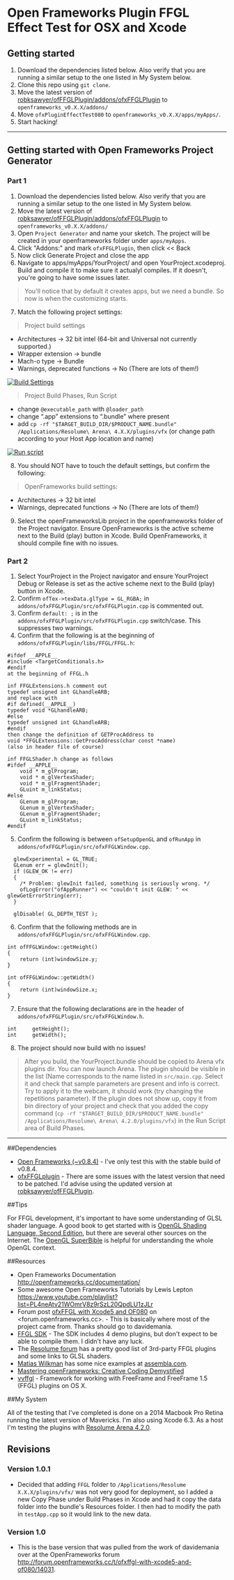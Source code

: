 # Open Frameworks Plugin FFGL Effect Test for OSX and Xcode

## Getting started

1. Download the dependencies listed below. Also verify that you are running a similar setup to the one listed in My System below.
2. Clone this repo using `git clone`.
3. Move the latest version of [robksawyer/ofFFGLPlugin/addons/ofxFFGLPlugin](https://github.com/robksawyer/ofFFGLPlugin) to `openframeworks_v0.X.X/addons/`
4. Move `ofxPluginEffectTest080` to `openframeworks_v0.X.X/apps/myApps/`.
5. Start hacking!

----------------------------------------------------------------------------------


## Getting started with Open Frameworks Project Generator

### Part 1
1. Download the dependencies listed below. Also verify that you are running a similar setup to the one listed in My System below.
2. Move the latest version of [robksawyer/ofFFGLPlugin/addons/ofxFFGLPlugin](https://github.com/robksawyer/ofFFGLPlugin) to `openframeworks_v0.X.X/addons/`
3. Open `Project Generator` and name your sketch. The project will be created in your openframeworks folder under `apps/myApps`.
4. Click "Addons:" and mark `ofxFFGLPlugin`, then click << Back
5. Now click Generate Project and close the app
6. Navigate to apps/myApps/YourProject/ and open YourProject.xcodeproj. Build and compile it to make sure it actualyl compiles. If it doesn't, you're going to have some issues later. 
> You'll notice that by default it creates apps, but we need a bundle. So now is when the customizing starts. 

7. Match the following project settings:
  > Project build settings
  - Architectures -> 32 bit intel (64-bit and Universal not currently supported.)
  - Wrapper extension -> bundle
  - Mach-o type -> Bundle
  - Warnings, deprecated functions -> No (There are lots of them!)

  [![Build Settings](http://s22.postimg.org/wm4f4vbd9/Screen_Shot_2015_04_11_at_6_39_54_PM.jpg)](http://s22.postimg.org/motebt3rl/Screen_Shot_2015_04_11_at_6_39_54_PM.png)

  > Project Build Phases, Run Script
  - change `@executable_path` with `@loader_path`
  - change “.app” extensions to “.bundle” where present
  - add `cp -rf "$TARGET_BUILD_DIR/$PRODUCT_NAME.bundle" /Applications/Resolume\ Arena\ 4.X.X/plugins/vfx` (or change path according to your Host App location and name)

  [![Run script](http://s13.postimg.org/cy04avio3/Screen_Shot_2015_04_11_at_6_22_21_PM.jpg)](http://s13.postimg.org/3q7vu6blz/Screen_Shot_2015_04_11_at_6_22_21_PM.png)

8. You should NOT have to touch the default settings, but confirm the following:
  > OpenFrameworks build settings:
  - Architectures -> 32 bit intel
  - Warnings, deprecated functions -> No (There are lots of them!)

9. Select the openFrameworksLib project in the openframeworks folder of the Project navigator. Ensure OpenFrameworks is the active scheme next to the Build (play) button in Xcode. Build OpenFrameworks, it should compile fine with no issues.

### Part 2

1. Select YourProject in the Project navigator and ensure YourProject Debug or Release is set as the active scheme next to the Build (play) button in Xcode.
2. Confirm `ofTex->texData.glType = GL_RGBA;` in `addons/ofxFFGLPlugin/src/ofxFFGLPlugin.cpp` is commented out.
3. Confirm `default: ;` is in the `addons/ofxFFGLPlugin/src/ofxFFGLPlugin.cpp` switch/case. This suppresses two warnings.
4. Confirm that the following is at the beginning of `addons/ofxFFGLPlugin/libs/FFGL/FFGL.h`:
  ``` 
  #ifdef __APPLE__
  #include <TargetConditionals.h>
  #endif
  at the beginning of FFGL.h

  inf FFGLExtensions.h comment out
  typedef unsigned int GLhandleARB;
  and replace with
  #if defined(__APPLE__)
  typedef void *GLhandleARB;
  #else
  typedef unsigned int GLhandleARB;
  #endif
  then change the definition of GETProcAddress to
  void *FFGLExtensions::GetProcAddress(char const *name)
  (also in header file of course)

  inf FFGLShader.h change as follows
  #ifdef __APPLE__
      void * m_glProgram;
      void * m_glVertexShader;
      void * m_glFragmentShader;
      GLuint m_linkStatus;
  #else
      GLenum m_glProgram;
      GLenum m_glVertexShader;
      GLenum m_glFragmentShader;
      GLuint m_linkStatus;
  #endif
  ```

5. Confirm the following is between `ofSetupOpenGL` and `ofRunApp` in `addons/ofxFFGLPlugin/src/ofxFFGLWindow.cpp`.
  ```
    glewExperimental = GL_TRUE;
    GLenum err = glewInit();
    if (GLEW_OK != err)
    {
      /* Problem: glewInit failed, something is seriously wrong. */
      ofLogError("ofAppRunner") << "couldn't init GLEW: " << glewGetErrorString(err);
    }

    glDisable( GL_DEPTH_TEST );
  ```

6. Confirm that the following methods are in `addons/ofxFFGLPlugin/src/ofxFFGLWindow.cpp`.
  ```
  int ofFFGLWindow::getHeight()
  {
      return (int)windowSize.y;
  }

  int ofFFGLWindow::getWidth()
  {
      return (int)windowSize.x;
  }
```

7. Ensure that the following declarations are in the header of `addons/ofxFFGLPlugin/src/ofxFFGLWindow.h`.
  ```
  int     getHeight();
  int     getWidth();
  ```

8. The project should now build with no issues!

> After you build, the YourProject.bundle should be copied to Arena vfx plugins dir. You can now launch Arena. The plugin should be visible in the list (Name corresponds to the name listed in `src/main.cpp`. Select it and check that sample parameters are present and info is correct. Try to apply it to the webcam, it should work (try changing the repetitions parameter). If the plugin does not show up, copy it from bin directory of your project and check that you added the copy command (`cp -rf "$TARGET_BUILD_DIR/$PRODUCT_NAME.bundle" /Applications/Resolume\ Arena\ 4.2.0/plugins/vfx`) in the Run Script area of Build Phases.  

----------------------------------------------------------------------------------

##Dependencies

- [Open Frameworks (~v0.8.4)](http://openframeworks.cc/download/) - I've only test this with the stable build of v0.8.4.
- [ofxFFGLplugin](https://code.google.com/p/ofxffglplugin/) - There are some issues with the latest version that need to be patched. I'd advise using the updated version at [robksawyer/ofFFGLPlugin](https://github.com/robksawyer/ofFFGLPlugin).


##Tips

For FFGL development, it's important to have some understanding of GLSL shader language. A good book to get started with is [OpenGL Shading Language, Second Edition](http://wiki.labomedia.org/images/1/10/Orange_Book_-_OpenGL_Shading_Language_2nd_Edition.pdf), but there are several other sources on the Internet. The [OpenGL SuperBible](http://www.math.zju.edu.cn/ligangliu/forstudents/C++/OpenGL%20Super%20Bible.pdf) is helpful for understanding the whole OpenGL context.


##Resources

- Open Frameworks Documentation <http://openframeworks.cc/documentation/>
- Some awesome Open Frameworks Tutorials by Lewis Lepton <https://www.youtube.com/playlist?list=PL4neAtv21WOmrV8z9rSzL20QpdLU1zJLr>
- Forum post [ofxFFGL with Xcode5 and OF080](http://forum.openframeworks.cc/t/ofxffgl-with-xcode5-and-of080/14031/28) on <forum.openframeworks.cc>. - This is basically where most of the project came from. Thanks should go to davidemania.
- [FFGL SDK](http://freeframe.sourceforge.net/) - The SDK includes 4 demo plugins, but don't expect to be able to compile them. I didn't have any luck.
- The [Resolume forum](http://resolume.com/forum/) has a pretty good list of 3rd-party FFGL plugins and some links to GLSL shaders.
- [Matias Wilkman](http://matiaswilkman.blogspot.co.at/search/label/ffgl) has some nice examples at [assembla.com](https://www.assembla.com/code/ffgl/subversion/nodes/14/trunk/Source/FFGLPlugins).
- [Mastering openFrameworks: Creative Coding Demystified](http://www.amazon.com/Mastering-openFrameworks-Creative-Coding-Demystified/dp/1849518041)
- [vvffgl](https://code.google.com/p/vvffgl/) - Framework for working with FreeFrame and FreeFrame 1.5 (FFGL) plugins on OS X.

##My System

All of the testing that I've completed is done on a 2014 Macbook Pro Retina running the latest version of Mavericks. I'm also using Xcode 6.3. As a host I'm testing the plugins with [Resolume Arena 4.2.0](http://resolume.com/blog/11850/resolume-4-2-released-smoother-and-faster).

## Revisions

### Version 1.0.1
- Decided that adding `FFGL` folder to `/Applications/Resolume X.X.X/plugins/vfx/` was not very good for deployment, so I added a new Copy Phase under Build Phases in Xcode and had it copy the data folder into the bundle's Resources folder. I then had to modify the path in `testApp.cpp` so it would link to the new data.

### Version 1.0
- This is the base version that was pulled from the work of davidemania over at the OpenFrameworks forum <http://forum.openframeworks.cc/t/ofxffgl-with-xcode5-and-of080/14031>. 